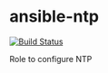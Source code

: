 # ansible-ntp

[![Build Status](https://travis-ci.org/nfaction/ansible-ntp.svg?branch=master)](https://travis-ci.org/nfaction/ansible-ntp)

Role to configure NTP